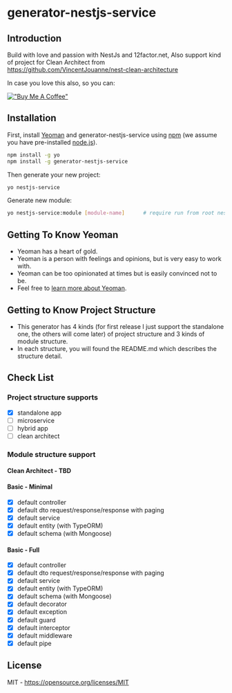 # generator-nestjs-service
> 

## Introduction 
Build with love and passion with NestJs and 12factor.net, Also support kind of project for Clean Architect from https://github.com/VincentJouanne/nest-clean-architecture

In case you love this also, so you can: 

[!["Buy Me A Coffee"](https://www.buymeacoffee.com/assets/img/custom_images/orange_img.png)](https://www.buymeacoffee.com/datpp)

## Installation

First, install [Yeoman](http://yeoman.io) and generator-nestjs-service using [npm](https://www.npmjs.com/) (we assume you have pre-installed [node.js](https://nodejs.org/)).

```bash
npm install -g yo
npm install -g generator-nestjs-service
```

Then generate your new project:

```bash
yo nestjs-service
```

Generate new module:

```bash
yo nestjs-service:module [module-name]      # require run from root nestjs project
```

## Getting To Know Yeoman

 * Yeoman has a heart of gold.
 * Yeoman is a person with feelings and opinions, but is very easy to work with.
 * Yeoman can be too opinionated at times but is easily convinced not to be.
 * Feel free to [learn more about Yeoman](http://yeoman.io/).

## Getting to Know Project Structure

 * This generator has 4 kinds (for first release I just support the standalone one, the others will come later) of project structure and 3 kinds of module structure.
 * In each structure, you will found the README.md which describes the structure detail.
 
## Check List
### Project structure supports
- [x] standalone app
- [ ] microservice
- [ ] hybrid app
- [ ] clean architect

### Module structure support
#### Clean Architect - TBD
#### Basic - Minimal
- [x] default controller
- [x] default dto request/response/response with paging
- [x] default service
- [x] default entity (with TypeORM)
- [x] default schema (with Mongoose)
#### Basic - Full
- [x] default controller
- [x] default dto request/response/response with paging
- [x] default service
- [x] default entity (with TypeORM)
- [x] default schema (with Mongoose)
- [x] default decorator
- [x] default exception
- [x] default guard
- [x] default interceptor
- [x] default middleware
- [x] default pipe
## License
MIT - https://opensource.org/licenses/MIT
